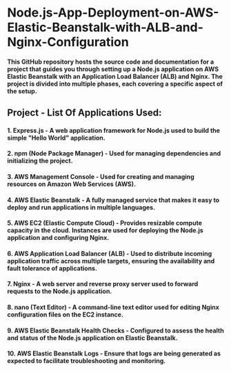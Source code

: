 # Node.js-App-Deployment-on-AWS-Elastic-Beanstalk-with-ALB-and-Nginx-Configuration
#### This GitHub repository hosts the source code and documentation for a project that guides you through setting up a Node.js application on AWS Elastic Beanstalk with an Application Load Balancer (ALB) and Nginx. The project is divided into multiple phases, each covering a specific aspect of the setup.

## Project - List Of Applications Used:
#### 1. Express.js - A web application framework for Node.js used to build the simple "Hello World" application.
#### 2. npm (Node Package Manager) - Used for managing dependencies and initializing the project.
#### 3. AWS Management Console - Used for creating and managing resources on Amazon Web Services (AWS).
#### 4. AWS Elastic Beanstalk - A fully managed service that makes it easy to deploy and run applications in multiple languages.
#### 5. AWS EC2 (Elastic Compute Cloud) - Provides resizable compute capacity in the cloud. Instances are used for deploying the Node.js application and configuring Nginx.
#### 6. AWS Application Load Balancer (ALB) - Used to distribute incoming application traffic across multiple targets, ensuring the availability and fault tolerance of applications.
#### 7. Nginx - A web server and reverse proxy server used to forward requests to the Node.js application.
#### 8. nano (Text Editor) - A command-line text editor used for editing Nginx configuration files on the EC2 instance.
#### 9. AWS Elastic Beanstalk Health Checks - Configured to assess the health and status of the Node.js application on Elastic Beanstalk.
#### 10. AWS Elastic Beanstalk Logs - Ensure that logs are being generated as expected to facilitate troubleshooting and monitoring.
